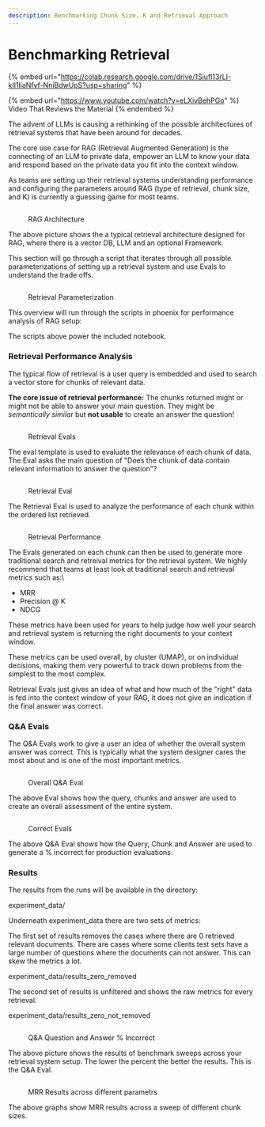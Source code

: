 ```yaml
---
description: Benchmarking Chunk Size, K and Retrieval Approach
---
```


# Benchmarking Retrieval

{% embed url="https://colab.research.google.com/drive/1Siufl13rLI-kII1liaNfvf-NniBdwUpS?usp=sharing" %}

{% embed url="https://www.youtube.com/watch?v=eLXivBehPGo" %}
Video That Reviews the Material
{% endembed %}

The advent of LLMs is causing a rethinking of the possible architectures of retrieval systems that have been around for decades.

The core use case for RAG (Retrieval Augmented Generation) is the connecting of an LLM to private data, empower an LLM to know your data and respond based on the private data you fit into the context window.

As teams are setting up their retrieval systems understanding performance and configuring the parameters around RAG (type of retrieval, chunk size, and K) is currently a guessing game for most teams.

<figure><img src="../../.gitbook/assets/Screenshot 2023-10-09 at 11.22.11 AM.png" alt=""><figcaption><p>RAG Architecture</p></figcaption></figure>

The above picture shows the a typical retrieval architecture designed for RAG, where there is a vector DB, LLM and an optional Framework.

This section will go through a script that iterates through all possible parameterizations of setting up a retrieval system and use Evals to understand the trade offs.

<figure><img src="../../.gitbook/assets/Screenshot 2023-10-09 at 11.31.03 AM.png" alt=""><figcaption><p>Retrieval Parameterization</p></figcaption></figure>

This overview will run through the scripts in phoenix for performance analysis of RAG setup:

The scripts above power the included notebook.

### Retrieval Performance Analysis

The typical flow of retrieval is a user query is embedded and used to search a vector store for chunks of relevant data.

**The core issue of retrieval performance:** The chunks returned might or might not be able to answer your main question. They might be _semantically similar_ but **not usable** to create an answer the question!

<figure><img src="../../.gitbook/assets/Screenshot 2023-10-09 at 11.28.39 AM.png" alt=""><figcaption><p>Retrieval Evals</p></figcaption></figure>

The eval template is used to evaluate the relevance of each chunk of data. The Eval asks the main question of "Does the chunk of data contain relevant information to answer the question"?

<figure><img src="broken-reference" alt=""><figcaption><p>Retrieval Eval</p></figcaption></figure>

The Retrieval Eval is used to analyze the performance of each chunk within the ordered list retrieved.

<figure><img src="../../.gitbook/assets/Screenshot 2023-10-09 at 12.02.24 PM.png" alt=""><figcaption><p>Retrieval Performance</p></figcaption></figure>

The Evals generated on each chunk can then be used to generate more traditional search and retreival metrics for the retrieval system. We highly recommend that teams at least look at traditional search and retrieval metrics such as:\\

* MRR
* Precision @ K
* NDCG

These metrics have been used for years to help judge how well your search and retrieval system is returning the right documents to your context window.

These metrics can be used overall, by cluster (UMAP), or on individual decisions, making them very powerful to track down problems from the simplest to the most complex.

Retrieval Evals just gives an idea of what and how much of the "right" data is fed into the context window of your RAG, it does not give an indication if the final answer was correct.

### Q\&A Evals

The Q\&A Evals work to give a user an idea of whether the overall system answer was correct. This is typically what the system designer cares the most about and is one of the most important metrics.

<figure><img src="../../.gitbook/assets/Screenshot 2023-10-09 at 12.16.18 PM.png" alt=""><figcaption><p>Overall Q&#x26;A Eval</p></figcaption></figure>

The above Eval shows how the query, chunks and answer are used to create an overall assessment of the entire system.

<figure><img src="../../.gitbook/assets/Screenshot 2023-10-09 at 12.20.11 PM.png" alt=""><figcaption><p>Correct Evals</p></figcaption></figure>

The above Q\&A Eval shows how the Query, Chunk and Answer are used to generate a % incorrect for production evaluations.

### Results

The results from the runs will be available in the directory:

experiment\_data/

Underneath experiment\_data there are two sets of metrics:

The first set of results removes the cases where there are 0 retrieved relevant documents. There are cases where some clients test sets have a large number of questions where the documents can not answer. This can skew the metrics a lot.

experiment\_data/results\_zero\_removed

The second set of results is unfiltered and shows the raw metrics for every retrieval.

experiment\_data/results\_zero\_not\_removed

<figure><img src="../../.gitbook/assets/Screenshot 2023-10-09 at 2.39.24 PM.png" alt=""><figcaption><p>Q&#x26;A Question and Answer % Incorrect</p></figcaption></figure>

The above picture shows the results of benchmark sweeps across your retrieval system setup. The lower the percent the better the results. This is the Q\&A Eval.

<figure><img src="../../.gitbook/assets/Screenshot 2023-10-09 at 2.40.52 PM.png" alt=""><figcaption><p>MRR Results across different parametrs</p></figcaption></figure>

The above graphs show MRR results across a sweep of different chunk sizes.
